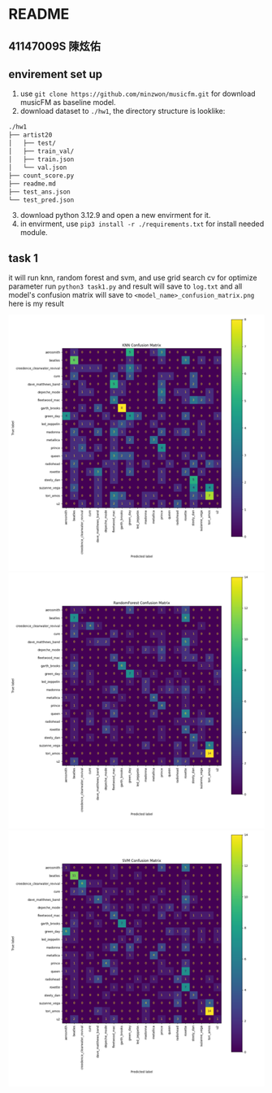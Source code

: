 # README

## 41147009S 陳炫佑

## envirement set up

1. use `git clone https://github.com/minzwon/musicfm.git` for download musicFM as baseline model.
2. download dataset to `./hw1`, the directory structure is looklike:

```text
./hw1
├── artist20
│   ├── test/
│   ├── train_val/
│   ├── train.json
│   └── val.json
├── count_score.py
├── readme.md
├── test_ans.json
└── test_pred.json
```

3. download python 3.12.9 and open a new envirment for it.
4. in envirment, use `pip3 install -r ./requirements.txt` for install needed module.

## task 1
it will run knn, random forest and svm, and use grid search cv for optimize parameter
run `python3 task1.py`
and result will save to `log.txt` and all model's confusion matrix will save to `<model_name>_confusion_matrix.png`
here is my result

![KNN Confusion Matrix](./result/KNN_confusion_matrix.png)
![Random Forest Confusion Matrix](./result/RandomForest_confusion_matrix.png)
![SVN Confusion Matrix](./result/SVM_confusion_matrix.png)
